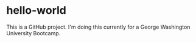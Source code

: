 # hello-world
This is a GitHub project.  I'm doing this currently for a George Washington University Bootcamp.
